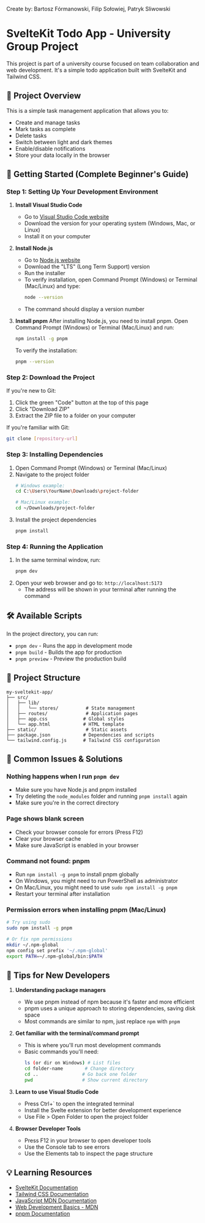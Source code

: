 Create by: Bartosz Fórmanowski, Filip Sołowiej, Patryk Sliwowski
# SvelteKit Todo App - University Group Project

This project is part of a university course focused on team collaboration and web development. It's a simple todo application built with SvelteKit and Tailwind CSS.

## 📝 Project Overview

This is a simple task management application that allows you to:
- Create and manage tasks
- Mark tasks as complete
- Delete tasks
- Switch between light and dark themes
- Enable/disable notifications
- Store your data locally in the browser

## 🚀 Getting Started (Complete Beginner's Guide)

### Step 1: Setting Up Your Development Environment

1. **Install Visual Studio Code**
    - Go to [Visual Studio Code website](https://code.visualstudio.com/)
    - Download the version for your operating system (Windows, Mac, or Linux)
    - Install it on your computer

2. **Install Node.js**
    - Go to [Node.js website](https://nodejs.org/)
    - Download the "LTS" (Long Term Support) version
    - Run the installer
    - To verify installation, open Command Prompt (Windows) or Terminal (Mac/Linux) and type:
      ```bash
      node --version
      ```
    - The command should display a version number

3. **Install pnpm**
   After installing Node.js, you need to install pnpm. Open Command Prompt (Windows) or Terminal (Mac/Linux) and run:
   ```bash
   npm install -g pnpm
   ```

   To verify the installation:
   ```bash
   pnpm --version
   ```

### Step 2: Download the Project

If you're new to Git:
1. Click the green "Code" button at the top of this page
2. Click "Download ZIP"
3. Extract the ZIP file to a folder on your computer

If you're familiar with Git:
```bash
git clone [repository-url]
```

### Step 3: Installing Dependencies

1. Open Command Prompt (Windows) or Terminal (Mac/Linux)
2. Navigate to the project folder
   ```bash
   # Windows example:
   cd C:\Users\YourName\Downloads\project-folder

   # Mac/Linux example:
   cd ~/Downloads/project-folder
   ```
3. Install the project dependencies
   ```bash
   pnpm install
   ```

### Step 4: Running the Application

1. In the same terminal window, run:
   ```bash
   pnpm dev
   ```
2. Open your web browser and go to: `http://localhost:5173`
    - The address will be shown in your terminal after running the command

## 🛠️ Available Scripts

In the project directory, you can run:

- `pnpm dev` - Runs the app in development mode
- `pnpm build` - Builds the app for production
- `pnpm preview` - Preview the production build

## 📁 Project Structure

```
my-sveltekit-app/
├── src/
│   ├── lib/
│   │   └── stores/          # State management
│   ├── routes/              # Application pages
│   ├── app.css             # Global styles
│   └── app.html            # HTML template
├── static/                  # Static assets
├── package.json            # Dependencies and scripts
└── tailwind.config.js      # Tailwind CSS configuration
```

## 🤔 Common Issues & Solutions

### Nothing happens when I run `pnpm dev`
- Make sure you have Node.js and pnpm installed
- Try deleting the `node_modules` folder and running `pnpm install` again
- Make sure you're in the correct directory

### Page shows blank screen
- Check your browser console for errors (Press F12)
- Clear your browser cache
- Make sure JavaScript is enabled in your browser

### Command not found: pnpm
- Run `npm install -g pnpm` to install pnpm globally
- On Windows, you might need to run PowerShell as administrator
- On Mac/Linux, you might need to use `sudo npm install -g pnpm`
- Restart your terminal after installation

### Permission errors when installing pnpm (Mac/Linux)
```bash
# Try using sudo
sudo npm install -g pnpm

# Or fix npm permissions
mkdir ~/.npm-global
npm config set prefix '~/.npm-global'
export PATH=~/.npm-global/bin:$PATH
```

## 🌟 Tips for New Developers

1. **Understanding package managers**
    - We use pnpm instead of npm because it's faster and more efficient
    - pnpm uses a unique approach to storing dependencies, saving disk space
    - Most commands are similar to npm, just replace `npm` with `pnpm`

2. **Get familiar with the terminal/command prompt**
    - This is where you'll run most development commands
    - Basic commands you'll need:
      ```bash
      ls (or dir on Windows) # List files
      cd folder-name        # Change directory
      cd ..                # Go back one folder
      pwd                  # Show current directory
      ```

3. **Learn to use Visual Studio Code**
    - Press Ctrl+` to open the integrated terminal
    - Install the Svelte extension for better development experience
    - Use File > Open Folder to open the project folder

4. **Browser Developer Tools**
    - Press F12 in your browser to open developer tools
    - Use the Console tab to see errors
    - Use the Elements tab to inspect the page structure

## 💡 Learning Resources

- [SvelteKit Documentation](https://kit.svelte.dev/)
- [Tailwind CSS Documentation](https://tailwindcss.com/)
- [JavaScript MDN Documentation](https://developer.mozilla.org/en-US/docs/Web/JavaScript)
- [Web Development Basics - MDN](https://developer.mozilla.org/en-US/docs/Learn)
- [pnpm Documentation](https://pnpm.io/)
